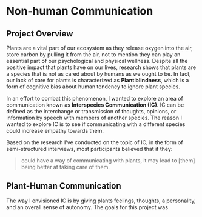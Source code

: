 # __Non-human Communication__

## Project Overview

Plants are a vital part of our ecosystem as they release oxygen into the air, store carbon by pulling it from the air, not to mention they can play an essential part of our psychological and physical wellness. Despite all the positive impact that plants have on our lives, research shows that plants are a species that is not as cared about by humans as we ought to be. In fact, our lack of care for plants is characterized as __Plant blindness__, which is a form of cognitive bias about human tendency to ignore plant species.

In an effort to combat this phenomenon, I wanted to explore an area of communication known as __Interspecies Communication (IC)__. IC can be defined as the interchange or transmission of thoughts, opinions, or information by speech with members of another species. The reason I wanted to explore IC is to see if communicating with a different species could increase empathy towards them.

Based on the research I've conducted on the topic of IC, in the form of semi-structured interviews, most participants believed that if they:
> could have a way of communicating with plants, it may lead to [them] being better at taking care of them.

## Plant-Human Communication
The way I envisioned IC is by giving plants feelings, thoughts, a personality, and an overall sense of autonomy. The goals for this project was 
